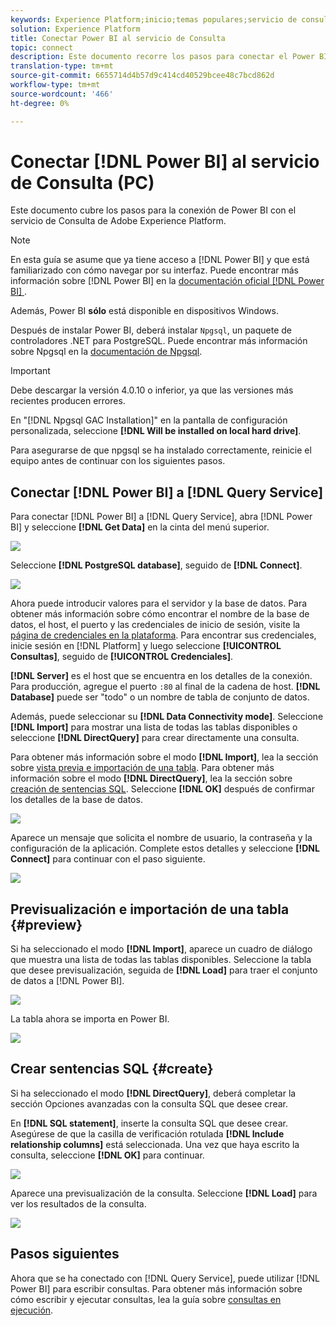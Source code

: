 ```yaml
---
keywords: Experience Platform;inicio;temas populares;servicio de consulta;servicio de Consulta;Power BI;Power bi;conectar al servicio de consulta;
solution: Experience Platform
title: Conectar Power BI al servicio de Consulta
topic: connect
description: Este documento recorre los pasos para conectar el Power BI con el servicio de Consulta de Adobe Experience Platform.
translation-type: tm+mt
source-git-commit: 6655714d4b57d9c414cd40529bcee48c7bcd862d
workflow-type: tm+mt
source-wordcount: '466'
ht-degree: 0%

---
```



# Conectar [!DNL Power BI] al servicio de Consulta (PC)

Este documento cubre los pasos para la conexión de Power BI con el servicio de Consulta de Adobe Experience Platform.

>[!NOTE]
>
> En esta guía se asume que ya tiene acceso a [!DNL Power BI] y que está familiarizado con cómo navegar por su interfaz. Puede encontrar más información sobre [!DNL Power BI] en la [documentación oficial [!DNL Power BI] ](https://docs.looker.com/).
>
> Además, Power BI **sólo** está disponible en dispositivos Windows.

Después de instalar Power BI, deberá instalar `Npgsql`, un paquete de controladores .NET para PostgreSQL. Puede encontrar más información sobre Npgsql en la [documentación de Npgsql](https://www.npgsql.org/doc/index.html).

>[!IMPORTANT]
>
>Debe descargar la versión 4.0.10 o inferior, ya que las versiones más recientes producen errores.

En &quot;[!DNL Npgsql GAC Installation]&quot; en la pantalla de configuración personalizada, seleccione **[!DNL Will be installed on local hard drive]**.

Para asegurarse de que npgsql se ha instalado correctamente, reinicie el equipo antes de continuar con los siguientes pasos.

## Conectar [!DNL Power BI] a [!DNL Query Service]

Para conectar [!DNL Power BI] a [!DNL Query Service], abra [!DNL Power BI] y seleccione **[!DNL Get Data]** en la cinta del menú superior.

![](../images/clients/power-bi/open-power-bi.png)

Seleccione **[!DNL PostgreSQL database]**, seguido de **[!DNL Connect]**.

![](../images/clients/power-bi/get-data.png)

Ahora puede introducir valores para el servidor y la base de datos. Para obtener más información sobre cómo encontrar el nombre de la base de datos, el host, el puerto y las credenciales de inicio de sesión, visite la [página de credenciales en la plataforma](https://platform.adobe.com/query/configuration). Para encontrar sus credenciales, inicie sesión en [!DNL Platform] y luego seleccione **[!UICONTROL Consultas]**, seguido de **[!UICONTROL Credenciales]**.

**[!DNL Server]** es el host que se encuentra en los detalles de la conexión. Para producción, agregue el puerto `:80` al final de la cadena de host. **[!DNL Database]** puede ser &quot;todo&quot; o un nombre de tabla de conjunto de datos.

Además, puede seleccionar su **[!DNL Data Connectivity mode]**. Seleccione **[!DNL Import]** para mostrar una lista de todas las tablas disponibles o seleccione **[!DNL DirectQuery]** para crear directamente una consulta.

Para obtener más información sobre el modo **[!DNL Import]**, lea la sección sobre [vista previa e importación de una tabla](#preview). Para obtener más información sobre el modo **[!DNL DirectQuery]**, lea la sección sobre [creación de sentencias SQL](#create). Seleccione **[!DNL OK]** después de confirmar los detalles de la base de datos.

![](../images/clients/power-bi/connectivity-mode.png)

Aparece un mensaje que solicita el nombre de usuario, la contraseña y la configuración de la aplicación. Complete estos detalles y seleccione **[!DNL Connect]** para continuar con el paso siguiente.

![](../images/clients/power-bi/import-mode.png)

## Previsualización e importación de una tabla {#preview}

Si ha seleccionado el modo **[!DNL Import]**, aparece un cuadro de diálogo que muestra una lista de todas las tablas disponibles. Seleccione la tabla que desee previsualización, seguida de **[!DNL Load]** para traer el conjunto de datos a [!DNL Power BI].

![](../images/clients/power-bi/preview-table.png)

La tabla ahora se importa en Power BI.

![](../images/clients/power-bi/import-table.png)

## Crear sentencias SQL {#create}

Si ha seleccionado el modo **[!DNL DirectQuery]**, deberá completar la sección Opciones avanzadas con la consulta SQL que desee crear.

En **[!DNL SQL statement]**, inserte la consulta SQL que desee crear. Asegúrese de que la casilla de verificación rotulada **[!DNL Include relationship columns]** está seleccionada. Una vez que haya escrito la consulta, seleccione **[!DNL OK]** para continuar.

![](../images/clients/power-bi/direct-query-mode.png)

Aparece una previsualización de la consulta. Seleccione **[!DNL Load]** para ver los resultados de la consulta.

![](../images/clients/power-bi/preview-direct-query.png)

## Pasos siguientes

Ahora que se ha conectado con [!DNL Query Service], puede utilizar [!DNL Power BI] para escribir consultas. Para obtener más información sobre cómo escribir y ejecutar consultas, lea la guía sobre [consultas en ejecución](../best-practices/writing-queries.md).